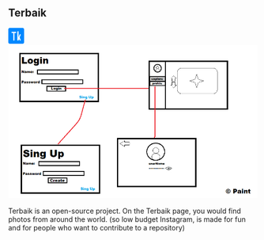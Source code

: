 ## Terbaik
![Logo](/public/logo/favicon-32x32.png "Logo")
![Logo](/images/Design.png "Design")

Terbaik is an open-source project. On the Terbaik page, you would find photos from around the world. (so low budget Instagram, is made for fun and for people who want to contribute to a repository)
